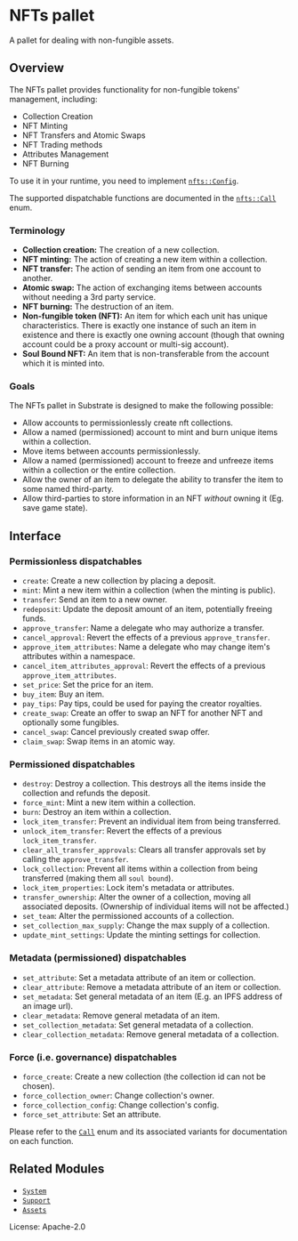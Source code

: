 # NFTs pallet

A pallet for dealing with non-fungible assets.

## Overview

The NFTs pallet provides functionality for non-fungible tokens' management, including:

* Collection Creation
* NFT Minting
* NFT Transfers and Atomic Swaps
* NFT Trading methods
* Attributes Management
* NFT Burning

To use it in your runtime, you need to implement
[`nfts::Config`](https://paritytech.github.io/substrate/master/pallet_nfts/pallet/trait.Config.html).

The supported dispatchable functions are documented in the
[`nfts::Call`](https://paritytech.github.io/substrate/master/pallet_nfts/pallet/enum.Call.html) enum.

### Terminology

* **Collection creation:** The creation of a new collection.
* **NFT minting:** The action of creating a new item within a collection.
* **NFT transfer:** The action of sending an item from one account to another.
* **Atomic swap:** The action of exchanging items between accounts without needing a 3rd party service.
* **NFT burning:** The destruction of an item.
* **Non-fungible token (NFT):** An item for which each unit has unique characteristics. There is exactly one instance of
  such an item in existence and there is exactly one owning account (though that owning account could be a proxy account
  or multi-sig account).
* **Soul Bound NFT:** An item that is non-transferable from the account which it is minted into.

### Goals

The NFTs pallet in Substrate is designed to make the following possible:

* Allow accounts to permissionlessly create nft collections.
* Allow a named (permissioned) account to mint and burn unique items within a collection.
* Move items between accounts permissionlessly.
* Allow a named (permissioned) account to freeze and unfreeze items within a collection or the entire collection.
* Allow the owner of an item to delegate the ability to transfer the item to some named third-party.
* Allow third-parties to store information in an NFT _without_ owning it (Eg. save game state).

## Interface

### Permissionless dispatchables

* `create`: Create a new collection by placing a deposit.
* `mint`: Mint a new item within a collection (when the minting is public).
* `transfer`: Send an item to a new owner.
* `redeposit`: Update the deposit amount of an item, potentially freeing funds.
* `approve_transfer`: Name a delegate who may authorize a transfer.
* `cancel_approval`: Revert the effects of a previous `approve_transfer`.
* `approve_item_attributes`: Name a delegate who may change item's attributes within a namespace.
* `cancel_item_attributes_approval`: Revert the effects of a previous `approve_item_attributes`.
* `set_price`: Set the price for an item.
* `buy_item`: Buy an item.
* `pay_tips`: Pay tips, could be used for paying the creator royalties.
* `create_swap`: Create an offer to swap an NFT for another NFT and optionally some fungibles.
* `cancel_swap`: Cancel previously created swap offer.
* `claim_swap`: Swap items in an atomic way.


### Permissioned dispatchables

* `destroy`: Destroy a collection. This destroys all the items inside the collection and refunds the deposit.
* `force_mint`: Mint a new item within a collection.
* `burn`: Destroy an item within a collection.
* `lock_item_transfer`: Prevent an individual item from being transferred.
* `unlock_item_transfer`: Revert the effects of a previous `lock_item_transfer`.
* `clear_all_transfer_approvals`: Clears all transfer approvals set by calling the `approve_transfer`.
* `lock_collection`: Prevent all items within a collection from being transferred (making them all `soul bound`).
* `lock_item_properties`: Lock item's metadata or attributes.
* `transfer_ownership`: Alter the owner of a collection, moving all associated deposits. (Ownership of individual items
  will not be affected.)
* `set_team`: Alter the permissioned accounts of a collection.
* `set_collection_max_supply`: Change the max supply of a collection.
* `update_mint_settings`: Update the minting settings for collection.


### Metadata (permissioned) dispatchables

* `set_attribute`: Set a metadata attribute of an item or collection.
* `clear_attribute`: Remove a metadata attribute of an item or collection.
* `set_metadata`: Set general metadata of an item (E.g. an IPFS address of an image url).
* `clear_metadata`: Remove general metadata of an item.
* `set_collection_metadata`: Set general metadata of a collection.
* `clear_collection_metadata`: Remove general metadata of a collection.


### Force (i.e. governance) dispatchables

* `force_create`: Create a new collection (the collection id can not be chosen).
* `force_collection_owner`: Change collection's owner.
* `force_collection_config`: Change collection's config.
* `force_set_attribute`: Set an attribute.

Please refer to the [`Call`](https://paritytech.github.io/substrate/master/pallet_nfts/pallet/enum.Call.html) enum and
its associated variants for documentation on each function.

## Related Modules

* [`System`](https://docs.rs/frame-system/latest/frame_system/)
* [`Support`](https://docs.rs/frame-support/latest/frame_support/)
* [`Assets`](https://docs.rs/pallet-assets/latest/pallet_assets/)

License: Apache-2.0
